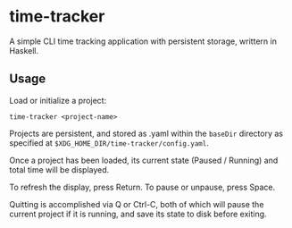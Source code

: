 # time-tracker

A simple CLI time tracking application with persistent storage, writtern in Haskell.

## Usage

Load or initialize a project:

```
time-tracker <project-name>
```

Projects are persistent, and stored as <project-name>.yaml
within the `baseDir` directory as specified at `$XDG_HOME_DIR/time-tracker/config.yaml`.

Once a project has been loaded, its current state (Paused / Running) and total time
will be displayed.

To refresh the display, press Return. To pause or unpause, press Space.

Quitting is accomplished via Q or Ctrl-C, both of which will
pause the current project if it is running,
and save its state to disk before exiting.
